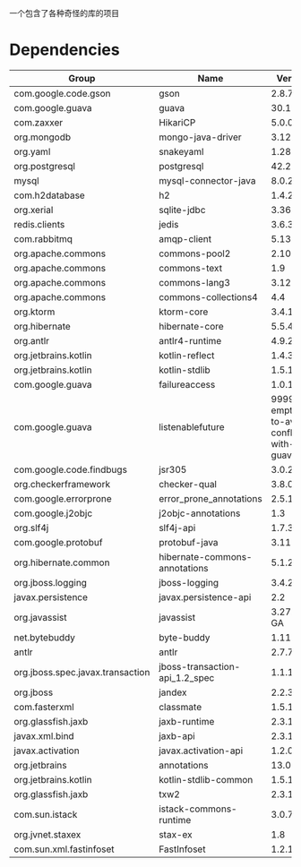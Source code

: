一个包含了各种奇怪的库的项目

# Dependencies

| Group   | Name  | Version   |
| ------  | ----- | --------- |
| com.google.code.gson | gson | 2.8.7 |
| com.google.guava | guava | 30.1.1-jre |
| com.zaxxer | HikariCP | 5.0.0 |
| org.mongodb | mongo-java-driver | 3.12.9 |
| org.yaml | snakeyaml | 1.28 |
| org.postgresql | postgresql | 42.2.19 |
| mysql | mysql-connector-java | 8.0.26 |
| com.h2database | h2 | 1.4.200 |
| org.xerial | sqlite-jdbc | 3.36.0.1 |
| redis.clients | jedis | 3.6.3 |
| com.rabbitmq | amqp-client | 5.13.0 |
| org.apache.commons | commons-pool2 | 2.10.0 |
| org.apache.commons | commons-text | 1.9 |
| org.apache.commons | commons-lang3 | 3.12.0 |
| org.apache.commons | commons-collections4 | 4.4 |
| org.ktorm | ktorm-core | 3.4.1 |
| org.hibernate | hibernate-core | 5.5.4.Final |
| org.antlr | antlr4-runtime | 4.9.2 |
| org.jetbrains.kotlin | kotlin-reflect | 1.4.32 |
| org.jetbrains.kotlin | kotlin-stdlib | 1.5.10 |
| com.google.guava | failureaccess | 1.0.1 |
| com.google.guava | listenablefuture | 9999.0-empty-to-avoid-conflict-with-guava |
| com.google.code.findbugs | jsr305 | 3.0.2 |
| org.checkerframework | checker-qual | 3.8.0 |
| com.google.errorprone | error_prone_annotations | 2.5.1 |
| com.google.j2objc | j2objc-annotations | 1.3 |
| org.slf4j | slf4j-api | 1.7.31 |
| com.google.protobuf | protobuf-java | 3.11.4 |
| org.hibernate.common | hibernate-commons-annotations | 5.1.2.Final |
| org.jboss.logging | jboss-logging | 3.4.2.Final |
| javax.persistence | javax.persistence-api | 2.2 |
| org.javassist | javassist | 3.27.0-GA |
| net.bytebuddy | byte-buddy | 1.11.8 |
| antlr | antlr | 2.7.7 |
| org.jboss.spec.javax.transaction | jboss-transaction-api_1.2_spec | 1.1.1.Final |
| org.jboss | jandex | 2.2.3.Final |
| com.fasterxml | classmate | 1.5.1 |
| org.glassfish.jaxb | jaxb-runtime | 2.3.1 |
| javax.xml.bind | jaxb-api | 2.3.1 |
| javax.activation | javax.activation-api | 1.2.0 |
| org.jetbrains | annotations | 13.0 |
| org.jetbrains.kotlin | kotlin-stdlib-common | 1.5.10 |
| org.glassfish.jaxb | txw2 | 2.3.1 |
| com.sun.istack | istack-commons-runtime | 3.0.7 |
| org.jvnet.staxex | stax-ex | 1.8 |
| com.sun.xml.fastinfoset | FastInfoset | 1.2.15 |

